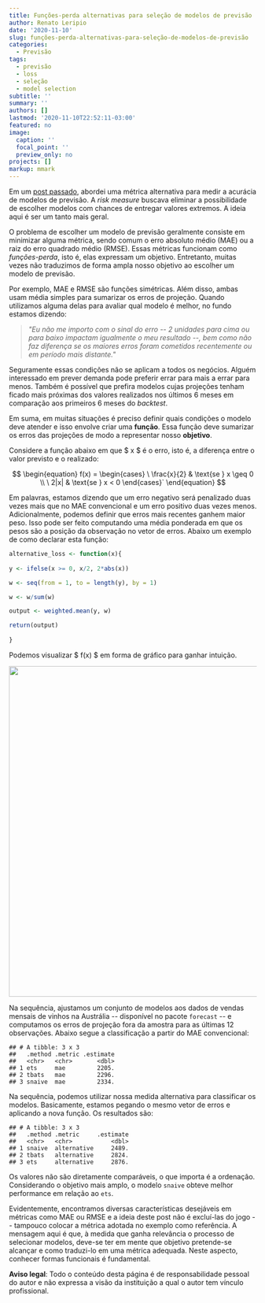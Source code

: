 ```yaml
---
title: Funções-perda alternativas para seleção de modelos de previsão
author: Renato Leripio
date: '2020-11-10'
slug: funções-perda-alternativas-para-seleção-de-modelos-de-previsão
categories:
  - Previsão
tags:
  - previsão
  - loss
  - seleção
  - model selection
subtitle: ''
summary: ''
authors: []
lastmod: '2020-11-10T22:52:11-03:00'
featured: no
image:
  caption: ''
  focal_point: ''
  preview_only: no
projects: []
markup: mmark
---
```


Em um [post passado](https://www.rleripio.com.br/post/tales-from-tails-analisando-o-risco-em-previsoes/), abordei uma métrica alternativa para medir a acurácia de modelos de previsão. A *risk measure* buscava eliminar a possibilidade de escolher modelos com chances de entregar valores extremos. A ideia aqui é ser um tanto mais geral.

O problema de escolher um modelo de previsão geralmente consiste em minimizar alguma métrica, sendo comum o erro absoluto médio (MAE) ou a raiz do erro quadrado médio (RMSE). Essas métricas funcionam como *funções-perda*, isto é, elas expressam um objetivo. Entretanto, muitas vezes não traduzimos de forma ampla nosso objetivo ao escolher um modelo de previsão.

Por exemplo, MAE e RMSE são funções simétricas. Além disso, ambas usam média simples para sumarizar os erros de projeção. Quando utilizamos alguma delas para avaliar qual modelo é melhor, no fundo estamos dizendo: 

> *"Eu não me importo com o sinal do erro -- 2 unidades para cima ou para baixo impactam igualmente o meu resultado --, bem como não faz diferença se os maiores erros foram cometidos recentemente ou em período mais distante."*

Seguramente essas condições não se aplicam a todos os negócios. Alguém interessado em prever demanda pode preferir errar para mais a errar para menos. Também é possível que prefira modelos cujas projeções tenham ficado mais próximas dos valores realizados nos últimos 6 meses em comparação aos primeiros 6 meses do *backtest*.

Em suma, em muitas situações é preciso definir quais condições o modelo deve atender e isso envolve criar uma **função**. Essa função deve sumarizar os erros das projeções de modo a representar nosso **objetivo**.

Considere a função abaixo em que $ x $ é o erro, isto é, a diferença entre o valor previsto e o realizado:

$$ \begin{equation}
f(x) = 
\begin{cases} 
\ \frac{x}{2} & \text{se } x \geq 0 \\
\ 2|x|         & \text{se } x < 0
\end{cases}`
\end{equation} $$

Em palavras, estamos dizendo que um erro negativo será penalizado duas vezes mais que no MAE convencional e um erro positivo duas vezes menos. Adicionalmente, podemos definir que erros mais recentes ganhem maior peso. Isso pode ser feito computando uma média ponderada em que os pesos são a posição da observação no vetor de erros. Abaixo um exemplo de como declarar esta função:




```r
alternative_loss <- function(x){
  
y <- ifelse(x >= 0, x/2, 2*abs(x))

w <- seq(from = 1, to = length(y), by = 1)

w <- w/sum(w)

output <- weighted.mean(y, w)

return(output)
  
}
```

Podemos visualizar $ f(x) $ em forma de gráfico para ganhar intuição. 

<img src="/post/2020-11-10-funções-perda-alternativas-para-seleção-de-modelos-de-previsão_files/figure-html/plot_loss-1.png" width="672" />





Na sequência, ajustamos um conjunto de modelos aos dados de vendas mensais de vinhos na Austrália -- disponível no pacote `forecast` -- e computamos os erros de projeção fora da amostra para as últimas 12 observações. Abaixo segue a classificação a partir do MAE convencional:




```
## # A tibble: 3 x 3
##   .method .metric .estimate
##   <chr>   <chr>       <dbl>
## 1 ets     mae         2205.
## 2 tbats   mae         2296.
## 3 snaive  mae         2334.
```

Na sequência, podemos utilizar nossa medida alternativa para classificar os modelos. Basicamente, estamos pegando o mesmo vetor de erros e aplicando a nova função. Os resultados são:


```
## # A tibble: 3 x 3
##   .method .metric     .estimate
##   <chr>   <chr>           <dbl>
## 1 snaive  alternative     2489.
## 2 tbats   alternative     2824.
## 3 ets     alternative     2876.
```

Os valores não são diretamente comparáveis, o que importa é a ordenação. Considerando o objetivo mais amplo, o modelo `snaive` obteve melhor performance em relação ao `ets`. 

Evidentemente, encontramos diversas características desejáveis em métricas como MAE ou RMSE e a ideia deste post não é excluí-las do jogo -- tampouco colocar a métrica adotada no exemplo como referência. A mensagem aqui é que, à medida que ganha relevância o processo de selecionar modelos, deve-se ter em mente que objetivo pretende-se alcançar e como traduzi-lo em uma métrica adequada. Neste aspecto, conhecer formas funcionais é fundamental.

**Aviso legal**: Todo o conteúdo desta página é de responsabilidade pessoal do autor e não expressa a visão da instituição a qual o autor tem vínculo profissional.
